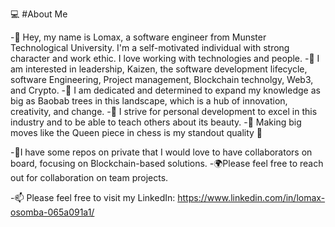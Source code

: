 


💻 #About Me

-👋 Hey, my name is Lomax, a software engineer from Munster Technological University. I'm a self-motivated individual with strong character and work ethic. I love working with technologies and people. 
-👀 I am interested in leadership, Kaizen, the software development lifecycle, software Engineering, Project management, Blockchain technolgy, Web3, and Crypto.
-🌱 I am dedicated and determined to expand my knowledge as big as Baobab trees in this landscape, which is a hub of innovation, creativity, and change.
-🎯 I strive for personal development to excel in this industry and to be able to teach others about its beauty.
-🌟 Making big moves like the Queen piece in chess is my standout quality 🌟 

-🤝I have some repos on private that I would love to have collaborators on board, focusing on Blockchain-based solutions.
-🌍Please feel free to reach out for collaboration on team projects. 

-📫 Please feel free to visit my LinkedIn: https://www.linkedin.com/in/lomax-osomba-065a091a1/
